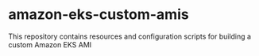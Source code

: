 # amazon-eks-custom-amis
This repository contains resources and configuration scripts for building a custom Amazon EKS AMI
